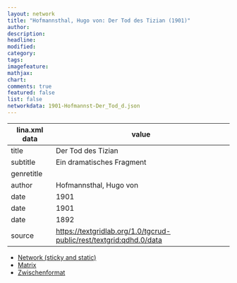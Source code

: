 ```yaml
---
layout: network
title: "Hofmannsthal, Hugo von: Der Tod des Tizian (1901)"
author:
description:
headline:
modified:
category:
tags:
imagefeature: 
mathjax: 
chart: 
comments: true
featured: false
list: false
networkdata: 1901-Hofmannst-Der_Tod_d.json
---
```

lina.xml data  | value
------------- | -------------
title|Der Tod des Tizian
subtitle|Ein dramatisches Fragment
genretitle|
author|Hofmannsthal, Hugo von
date|1901
date|1901
date|1892
source|https://textgridlab.org/1.0/tgcrud-public/rest/textgrid:qdhd.0/data


* [Network (sticky and static)](/network127)
* [Matrix](/matrix127)
* [Zwischenformat](/lina127 )
